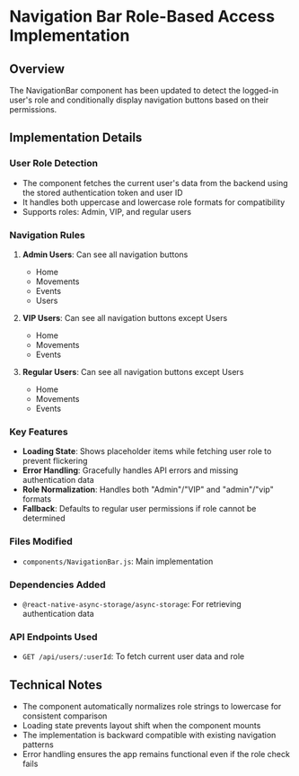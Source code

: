 # Navigation Bar Role-Based Access Implementation

## Overview
The NavigationBar component has been updated to detect the logged-in user's role and conditionally display navigation buttons based on their permissions.

## Implementation Details

### User Role Detection
- The component fetches the current user's data from the backend using the stored authentication token and user ID
- It handles both uppercase and lowercase role formats for compatibility
- Supports roles: Admin, VIP, and regular users

### Navigation Rules
1. **Admin Users**: Can see all navigation buttons
   - Home
   - Movements 
   - Events
   - Users

2. **VIP Users**: Can see all navigation buttons except Users
   - Home
   - Movements
   - Events

3. **Regular Users**: Can see all navigation buttons except Users
   - Home
   - Movements
   - Events

### Key Features
- **Loading State**: Shows placeholder items while fetching user role to prevent flickering
- **Error Handling**: Gracefully handles API errors and missing authentication data
- **Role Normalization**: Handles both "Admin"/"VIP" and "admin"/"vip" formats
- **Fallback**: Defaults to regular user permissions if role cannot be determined

### Files Modified
- `components/NavigationBar.js`: Main implementation

### Dependencies Added
- `@react-native-async-storage/async-storage`: For retrieving authentication data

### API Endpoints Used
- `GET /api/users/:userId`: To fetch current user data and role

## Technical Notes
- The component automatically normalizes role strings to lowercase for consistent comparison
- Loading state prevents layout shift when the component mounts
- The implementation is backward compatible with existing navigation patterns
- Error handling ensures the app remains functional even if the role check fails
